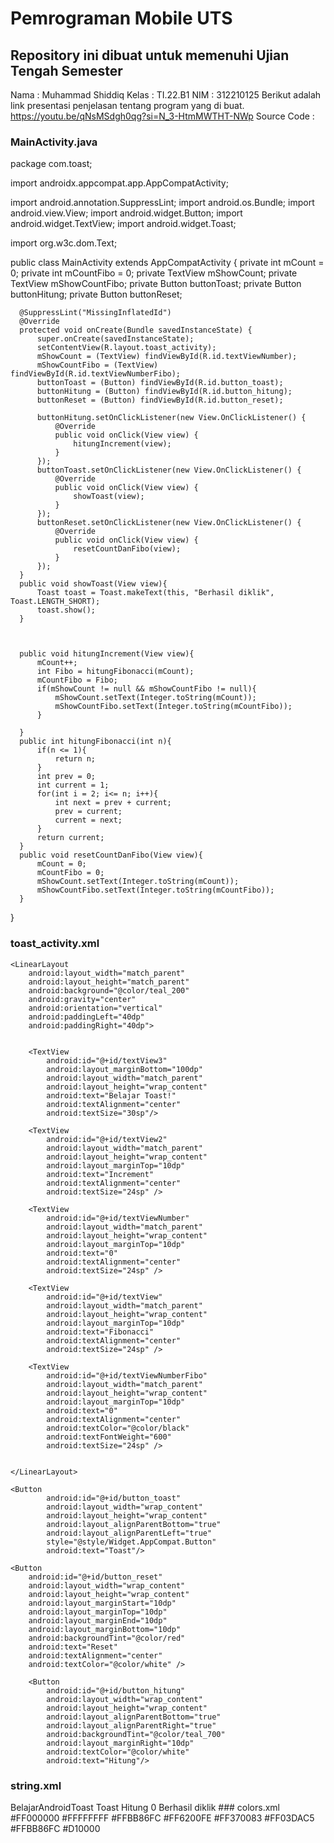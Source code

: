 # Pemrograman Mobile UTS
## Repository ini dibuat untuk memenuhi Ujian Tengah Semester

Nama : Muhammad Shiddiq
Kelas : TI.22.B1
NIM : 312210125
Berikut adalah link presentasi penjelasan tentang program yang di buat. https://youtu.be/qNsMSdgh0qg?si=N_3-HtmMWTHT-NWp
Source Code :
### MainActivity.java
  package com.toast;
  
  import androidx.appcompat.app.AppCompatActivity;
  
  import android.annotation.SuppressLint;
  import android.os.Bundle;
  import android.view.View;
  import android.widget.Button;
  import android.widget.TextView;
  import android.widget.Toast;
  
  import org.w3c.dom.Text;
  
  public class MainActivity extends AppCompatActivity {
      private int mCount = 0;
      private int mCountFibo = 0;
      private TextView mShowCount;
      private TextView mShowCountFibo;
      private Button buttonToast;
      private Button buttonHitung;
      private Button buttonReset;
  
      @SuppressLint("MissingInflatedId")
      @Override
      protected void onCreate(Bundle savedInstanceState) {
          super.onCreate(savedInstanceState);
          setContentView(R.layout.toast_activity);
          mShowCount = (TextView) findViewById(R.id.textViewNumber);
          mShowCountFibo = (TextView) findViewById(R.id.textViewNumberFibo);
          buttonToast = (Button) findViewById(R.id.button_toast);
          buttonHitung = (Button) findViewById(R.id.button_hitung);
          buttonReset = (Button) findViewById(R.id.button_reset);
  
          buttonHitung.setOnClickListener(new View.OnClickListener() {
              @Override
              public void onClick(View view) {
                  hitungIncrement(view);
              }
          });
          buttonToast.setOnClickListener(new View.OnClickListener() {
              @Override
              public void onClick(View view) {
                  showToast(view);
              }
          });
          buttonReset.setOnClickListener(new View.OnClickListener() {
              @Override
              public void onClick(View view) {
                  resetCountDanFibo(view);
              }
          });
      }
      public void showToast(View view){
          Toast toast = Toast.makeText(this, "Berhasil diklik", Toast.LENGTH_SHORT);
          toast.show();
      }
  
  
  
      public void hitungIncrement(View view){
          mCount++;
          int Fibo = hitungFibonacci(mCount);
          mCountFibo = Fibo;
          if(mShowCount != null && mShowCountFibo != null){
              mShowCount.setText(Integer.toString(mCount));
              mShowCountFibo.setText(Integer.toString(mCountFibo));
          }
  
      }
      public int hitungFibonacci(int n){
          if(n <= 1){
              return n;
          }
          int prev = 0;
          int current = 1;
          for(int i = 2; i<= n; i++){
              int next = prev + current;
              prev = current;
              current = next;
          }
          return current;
      }
      public void resetCountDanFibo(View view){
          mCount = 0;
          mCountFibo = 0;
          mShowCount.setText(Integer.toString(mCount));
          mShowCountFibo.setText(Integer.toString(mCountFibo));
      }
  }

### toast_activity.xml
  <?xml version="1.0" encoding="utf-8"?>
<RelativeLayout xmlns:android="http://schemas.android.com/apk/res/android"
    android:layout_width="match_parent"
    android:layout_height="match_parent">

    <LinearLayout
        android:layout_width="match_parent"
        android:layout_height="match_parent"
        android:background="@color/teal_200"
        android:gravity="center"
        android:orientation="vertical"
        android:paddingLeft="40dp"
        android:paddingRight="40dp">


        <TextView
            android:id="@+id/textView3"
            android:layout_marginBottom="100dp"
            android:layout_width="match_parent"
            android:layout_height="wrap_content"
            android:text="Belajar Toast!"
            android:textAlignment="center"
            android:textSize="30sp"/>

        <TextView
            android:id="@+id/textView2"
            android:layout_width="match_parent"
            android:layout_height="wrap_content"
            android:layout_marginTop="10dp"
            android:text="Increment"
            android:textAlignment="center"
            android:textSize="24sp" />

        <TextView
            android:id="@+id/textViewNumber"
            android:layout_width="match_parent"
            android:layout_height="wrap_content"
            android:layout_marginTop="10dp"
            android:text="0"
            android:textAlignment="center"
            android:textSize="24sp" />

        <TextView
            android:id="@+id/textView"
            android:layout_width="match_parent"
            android:layout_height="wrap_content"
            android:layout_marginTop="10dp"
            android:text="Fibonacci"
            android:textAlignment="center"
            android:textSize="24sp" />

        <TextView
            android:id="@+id/textViewNumberFibo"
            android:layout_width="match_parent"
            android:layout_height="wrap_content"
            android:layout_marginTop="10dp"
            android:text="0"
            android:textAlignment="center"
            android:textColor="@color/black"
            android:textFontWeight="600"
            android:textSize="24sp" />


    </LinearLayout>

    <Button
            android:id="@+id/button_toast"
            android:layout_width="wrap_content"
            android:layout_height="wrap_content"
            android:layout_alignParentBottom="true"
            android:layout_alignParentLeft="true"
            style="@style/Widget.AppCompat.Button"
            android:text="Toast"/>

    <Button
        android:id="@+id/button_reset"
        android:layout_width="wrap_content"
        android:layout_height="wrap_content"
        android:layout_marginStart="10dp"
        android:layout_marginTop="10dp"
        android:layout_marginEnd="10dp"
        android:layout_marginBottom="10dp"
        android:backgroundTint="@color/red"
        android:text="Reset"
        android:textAlignment="center"
        android:textColor="@color/white" />

        <Button
            android:id="@+id/button_hitung"
            android:layout_width="wrap_content"
            android:layout_height="wrap_content"
            android:layout_alignParentBottom="true"
            android:layout_alignParentRight="true"
            android:backgroundTint="@color/teal_700"
            android:layout_marginRight="10dp"
            android:textColor="@color/white"
            android:text="Hitung"/>


</RelativeLayout>

### string.xml
  <resources>
    <string name="app_name">BelajarAndroidToast</string>
    <string name="button_label_toast">Toast</string>
    <string name="button_label_hitung">Hitung</string>
    <string name="hitung_initial_value">0</string>
    <string name="toast_pesan">Berhasil diklik</string>
</resources>
### colors.xml
  <?xml version="1.0" encoding="utf-8"?>
<resources>
    <color name="black">#FF000000</color>
    <color name="white">#FFFFFFFF</color>
    <color name="purple_200">#FFBB86FC</color>
    <color name="purple_500">#FF6200FE</color>
    <color name="purple_700">#FF370083</color>
    <color name="teal_200">#FF03DAC5</color>
    <color name="teal_700">#FFBB86FC</color>
    <color name="red">#D10000</color>
</resources>
